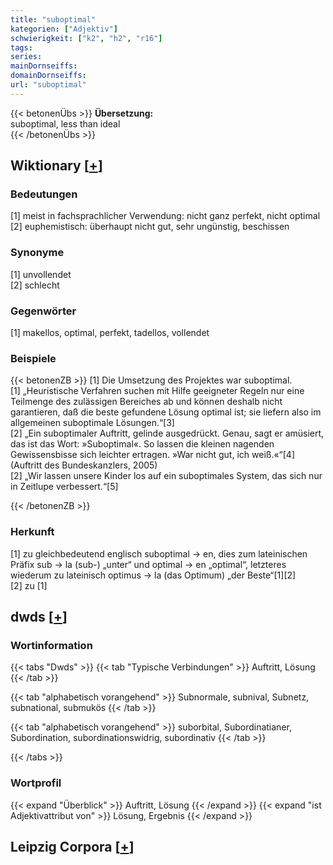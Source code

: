 ```yaml
---
title: "suboptimal"
kategorien: ["Adjektiv"]
schwierigkeit: ["k2", "h2", "r16"]
tags:
series:
mainDornseiffs:
domainDornseiffs:
url: "suboptimal"
---
```


{{< betonenÜbs >}}
**Übersetzung:**  
suboptimal, less than ideal  
{{< /betonenÜbs >}}

## Wiktionary [[+](https://de.wiktionary.org/wiki/suboptimal)]

### Bedeutungen
[1] meist in fachsprachlicher Verwendung: nicht ganz perfekt, nicht optimal  
[2] euphemistisch: überhaupt nicht gut, sehr ungünstig, beschissen  

### Synonyme
[1] unvollendet  
[2] schlecht  

### Gegenwörter
[1] makellos, optimal, perfekt, tadellos, vollendet  

### Beispiele
{{< betonenZB >}}
[1] Die Umsetzung des Projektes war suboptimal.  
[1] „Heuristische Verfahren suchen mit Hilfe geeigneter Regeln nur eine Teilmenge des zulässigen Bereiches ab und können deshalb nicht garantieren, daß die beste gefundene Lösung optimal ist; sie liefern also im allgemeinen suboptimale Lösungen.“[3]  
[2] „Ein suboptimaler Auftritt, gelinde ausgedrückt. Genau, sagt er amüsiert, das ist das Wort: »Suboptimal«. So lassen die kleinen nagenden Gewissensbisse sich leichter ertragen. »War nicht gut, ich weiß.«“[4] (Auftritt des Bundeskanzlers, 2005)  
[2] „Wir lassen unsere Kinder los auf ein suboptimales System, das sich nur in Zeitlupe verbessert.“[5]  

{{< /betonenZB >}}
### Herkunft
[1] zu gleichbedeutend englisch suboptimal → en, dies zum lateinischen Präfix sub → la (sub-) „unter“ und optimal → en „optimal“, letzteres wiederum zu lateinisch optimus → la (das Optimum) „der Beste“[1][2]  
[2] zu [1]  



## dwds [[+](https://www.dwds.de/wb/suboptimal)]

### Wortinformation
{{< tabs "Dwds" >}}
{{< tab "Typische Verbindungen" >}}
Auftritt, Lösung
{{< /tab >}}

{{< tab "alphabetisch vorangehend" >}}
Subnormale, subnival, Subnetz, subnational, submukös
{{< /tab >}}

{{< tab "alphabetisch vorangehend" >}}
suborbital, Subordinatianer, Subordination, subordinationswidrig, subordinativ
{{< /tab >}}

{{< /tabs >}}

### Wortprofil
{{< expand "Überblick" >}} Auftritt, Lösung {{< /expand >}}
{{< expand "ist Adjektivattribut von" >}} Lösung, Ergebnis {{< /expand >}}

## Leipzig Corpora [[+](https://corpora.uni-leipzig.de/en/res?word=suboptimal&corpusId=deu_newscrawl-public_2018)]

